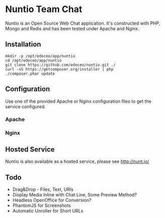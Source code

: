 # Nuntio Team Chat

Nuntio is an Open Source Web Chat application.
It's constructed with PHP, Mongo and Redis and has been tested under Apache and Nginx.

## Installation

	mkdir -p /opt/edoceo/app/nuntio
	cd /opt/edoceo/app/nuntio
	git clone https://github.com/edoceo/nuntio.git ./
	curl -sS https://getcomposer.org/installer | php
	./composer.phar update

## Configuration

Use one of the provided Apache or Nginx configuration files to get the service configured.

### Apache

### Nginx

## Hosted Service

Nuntio is also available as a hosted service, please see http://nunt.io/

## Todo

* Drag&Drop - Files, Text, URIs
* Display Media Inline with Chat Line, Some Preview Method?
* Headless OpenOffice for Conversion?
* PhantomJS for Screenshots
* Automatic Unroller for Short URLs
